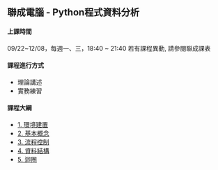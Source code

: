 ## 聯成電腦 - Python程式資料分析

#### 上課時間

09/22~12/08，每週一、三，18:40 ~ 21:40
若有課程異動, 請參閱聯成課表

#### 課程進行方式

- 理論講述
- 實務練習

#### 課程大綱
- [1. 環境建置](http://mirdex.github.io/Python_20250922/1.%20environment.slides.html)
- [2. 基本概念](http://mirdex.github.io/Python_20250922/2.%20basic%20concept.slides.html)
- [3. 流程控制](http://mirdex.github.io/Python_20250922/3.%20流程控制_Q.slides.html)
- [4. 資料結構](http://mirdex.github.io/Python_20250922/4.%20資料結構_Q.slides.html)
- [5. 迴圈](http://mirdex.github.io/Python_20250922/5.%20迴圈_Q.slides.html)
